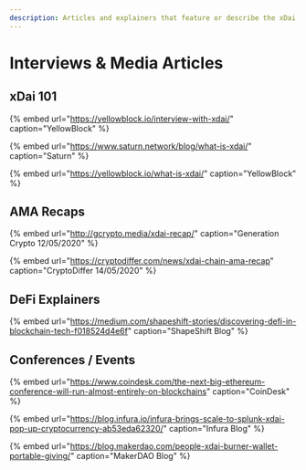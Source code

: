 ```yaml
---
description: Articles and explainers that feature or describe the xDai ecosystem
---
```


# Interviews & Media Articles

## xDai 101

{% embed url="https://yellowblock.io/interview-with-xdai/" caption="YellowBlock" %}

{% embed url="https://www.saturn.network/blog/what-is-xdai/" caption="Saturn" %}

{% embed url="https://yellowblock.io/what-is-xdai/" caption="YellowBlock" %}

## AMA Recaps

{% embed url="http://gcrypto.media/xdai-recap/" caption="Generation Crypto 12/05/2020" %}

{% embed url="https://cryptodiffer.com/news/xdai-chain-ama-recap" caption="CryptoDiffer 14/05/2020" %}

## DeFi Explainers

{% embed url="https://medium.com/shapeshift-stories/discovering-defi-in-blockchain-tech-f018524d4e6f" caption="ShapeShift Blog" %}

## Conferences / Events

{% embed url="https://www.coindesk.com/the-next-big-ethereum-conference-will-run-almost-entirely-on-blockchains" caption="CoinDesk" %}

{% embed url="https://blog.infura.io/infura-brings-scale-to-splunk-xdai-pop-up-cryptocurrency-ab53eda62320/" caption="Infura Blog" %}

{% embed url="https://blog.makerdao.com/people-xdai-burner-wallet-portable-giving/" caption="MakerDAO Blog" %}









